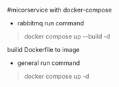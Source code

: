 #micorservice with docker-compose

* rabbitmq  run command

> docker compose up --build -d

builid Dockerfile to image

* general run command

> docker compose up  -d
>
